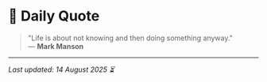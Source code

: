 # 📜 Daily Quote

> "Life is about not knowing and then doing something anyway."  
> — **Mark Manson**

---

_Last updated: 14 August 2025 ⏳_
